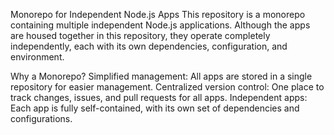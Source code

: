 Monorepo for Independent Node.js Apps
This repository is a monorepo containing multiple independent Node.js applications. Although the apps are housed together in this repository, they operate completely independently, each with its own dependencies, configuration, and environment.

Why a Monorepo?
Simplified management: All apps are stored in a single repository for easier management.
Centralized version control: One place to track changes, issues, and pull requests for all apps.
Independent apps: Each app is fully self-contained, with its own set of dependencies and configurations.
